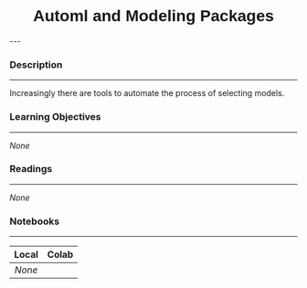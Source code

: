 <h1  style="font-family:  Verdana,  Geneva,  sans-serif;  text-align:center">Automl  and  Modeling  Packages</h1> 
--- 
 
###  Description 
--- 
 
Increasingly  there  are  tools  to  automate  the  process  of  selecting  models.   
 
###  Learning  Objectives 
---   
 
*None* 
 
###  Readings 
--- 
 
*None* 
 
###  Notebooks 
--- 
 
|    Local    |    Colab  | 
|    :---:    |    :-----    | 
|*None*||
